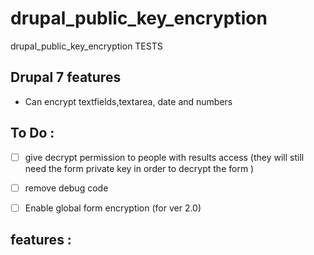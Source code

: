 # drupal_public_key_encryption
drupal_public_key_encryption TESTS

## Drupal 7 features
 - Can encrypt textfields,textarea, date and numbers


## To Do :
 - [ ] give decrypt permission to people with results access (they will still need the form private key in order to decrypt the form )
 - [ ] remove debug code
 - [ ] Enable global form encryption (for ver 2.0)


 ## features :